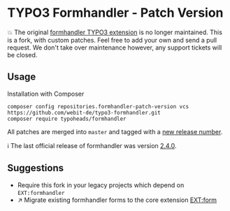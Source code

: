 TYPO3 Formhandler - Patch Version
=================================

:collision: The original [formhandler TYPO3 extension](https://github.com/reinhardfuehricht/typo3-formhandler)
is no longer maintained. This is a fork, with custom patches. Feel free to 
add your own and send a pull request. We don't take over maintenance however,
any support tickets will be closed.

Usage
-----

Installation with Composer

    composer config repositories.formhandler-patch-version vcs https://github.com/webit-de/typo3-formhandler.git
    composer require typoheads/formhandler 

All patches are merged into ```master``` and tagged with a [new release number](https://github.com/webit-de/typo3-formhandler/tags).

:information_source: The last official release of formhandler was version [2.4.0](https://github.com/reinhardfuehricht/typo3-formhandler/tags). 

Suggestions
-----------

* Require this fork in your legacy projects which depend on `EXT:formhandler`
* :arrow_upper_right: Migrate existing formhandler forms to the core extension [EXT:form](https://packagist.org/packages/typo3/cms-form)
